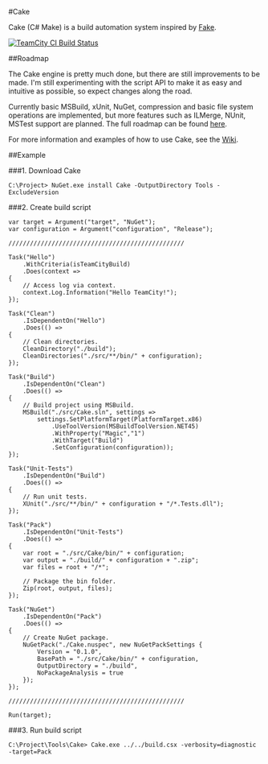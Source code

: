 #Cake

Cake (C# Make) is a build automation system inspired by [Fake](http://fsharp.github.io/FAKE/).

[![TeamCity CI Build Status](http://builds.nullreferenceexception.se/app/rest/builds/buildType:id:Cake_Continuous/statusIcon)](http://builds.nullreferenceexception.se/viewType.html?buildTypeId=Cake_Continuous&guest=1)

##Roadmap

The Cake engine is pretty much done, but there are still improvements to be made. I'm still experimenting with the script API to make it as easy and intuitive as possible, so expect changes along the road.

Currently basic MSBuild, xUnit, NuGet, compression and basic file system operations are implemented, but more features such as ILMerge, NUnit, MSTest support are planned. The full roadmap can be found [here](https://github.com/cake-build/cake/issues/milestones).

For more information and examples of how to use Cake, see the [Wiki](https://github.com/cake-build/cake/wiki).

##Example

###1. Download Cake

```
C:\Project> NuGet.exe install Cake -OutputDirectory Tools -ExcludeVersion
```

###2. Create build script

```CSharp
var target = Argument("target", "NuGet");
var configuration = Argument("configuration", "Release");

/////////////////////////////////////////////////

Task("Hello")
    .WithCriteria(isTeamCityBuild)
    .Does(context =>
{
    // Access log via context.    
    context.Log.Information("Hello TeamCity!");
});

Task("Clean")
    .IsDependentOn("Hello")
    .Does(() =>
{
    // Clean directories.
    CleanDirectory("./build");
    CleanDirectories("./src/**/bin/" + configuration);
});

Task("Build")
    .IsDependentOn("Clean")
    .Does(() =>
{
    // Build project using MSBuild.
    MSBuild("./src/Cake.sln", settings => 
        settings.SetPlatformTarget(PlatformTarget.x86)
            .UseToolVersion(MSBuildToolVersion.NET45)
            .WithProperty("Magic","1")
            .WithTarget("Build")
            .SetConfiguration(configuration));         
});

Task("Unit-Tests")
    .IsDependentOn("Build")
    .Does(() =>
{
    // Run unit tests.
    XUnit("./src/**/bin/" + configuration + "/*.Tests.dll");
});

Task("Pack")
    .IsDependentOn("Unit-Tests")
    .Does(() =>
{   
    var root = "./src/Cake/bin/" + configuration;
    var output = "./build/" + configuration + ".zip";
    var files = root + "/*";

    // Package the bin folder.
    Zip(root, output, files);
});

Task("NuGet")
    .IsDependentOn("Pack")
    .Does(() =>
{
    // Create NuGet package.
    NuGetPack("./Cake.nuspec", new NuGetPackSettings {
        Version = "0.1.0",
        BasePath = "./src/Cake/bin/" + configuration,
        OutputDirectory = "./build",
        NoPackageAnalysis = true
    });
});

/////////////////////////////////////////////////

Run(target);
```

###3. Run build script

```
C:\Project\Tools\Cake> Cake.exe ../../build.csx -verbosity=diagnostic -target=Pack
```
